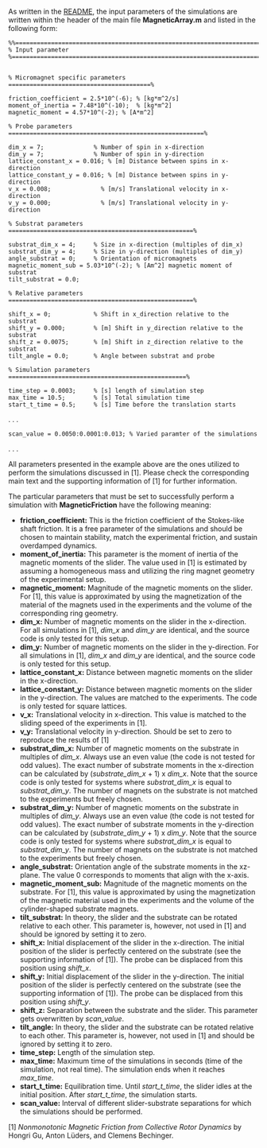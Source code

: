 As written in the [README](../README.md), the input parameters of the simulations are written within the header of the main file **MagneticArray.m** and listed in the following form:

```
%%=======================================================================%%
% Input parameter
%========================================================================%%


% Micromagnet specific parameters ========================================%

friction_coefficient = 2.5*10^(-6); % [kg*m^2/s]
moment_of_inertia = 7.48*10^(-10);  % [kg*m^2]
magnetic_moment = 4.57*10^(-2); % [A*m^2]

% Probe parameters =======================================================%

dim_x = 7;              % Number of spin in x-direction
dim_y = 7;              % Number of spin in y-direction
lattice_constant_x = 0.016; % [m] Distance between spins in x-direction
lattice_constant_y = 0.016; % [m] Distance between spins in y-direction
v_x = 0.008;              % [m/s] Translational velocity in x-direction
v_y = 0.000;              % [m/s] Translational velocity in y-direction

% Substrat parameters ====================================================%

substrat_dim_x = 4;     % Size in x-direction (multiples of dim_x)
substrat_dim_y = 4;     % Size in y-direction (multiples of dim_y)
angle_substrat = 0;     % Orientation of micromagnets 
magnetic_moment_sub = 5.03*10^(-2); % [Am^2] magnetic moment of substrat 
tilt_substrat = 0.0;

% Relative parameters ====================================================%

shift_x = 0;            % Shift in x_direction relative to the substrat
shift_y = 0.000;        % [m] Shift in y_direction relative to the substrat
shift_z = 0.0075;       % [m] Shift in z_direction relative to the substrat
tilt_angle = 0.0;       % Angle between substrat and probe

% Simulation parameters ==================================================%

time_step = 0.0003;     % [s] length of simulation step
max_time = 10.5;        % [s] Total simulation time
start_t_time = 0.5;     % [s] Time before the translation starts 

```

.
.
.

```
scan_value = 0.0050:0.0001:0.013; % Varied paramter of the simulations

```
.
.
.

All parameters presented in the example above are the ones utilized to perform the simulations discussed in [1]. Please check the corresponding main text and the supporting information of [1] for further information. 

The particular parameters that must be set to successfully perform a simulation with **MagneticFriction** have the following meaning:

- **friction_coefficient:** This is the friction coefficient of the Stokes-like shaft friction. It is a free parameter of the simulations and should be chosen to maintain stability, match the experimental friction, and sustain overdamped dynamics.
- **moment_of_inertia:** This parameter is the moment of inertia of the magnetic moments of the slider. The value used in [1] is estimated by assuming a homogeneous mass and utilizing the ring magnet geometry of the experimental setup.
- **magnetic_moment:** Magnitude of the magnetic moments on the slider. For [1], this value is approximated by using the magnetization of the material of the magnets used in the experiments and the volume of the corresponding ring geometry.
- **dim_x:** Number of magnetic moments on the slider in the x-direction. For all simulations in [1], *dim_x* and *dim_y* are identical, and the source code is only tested for this setup.
- **dim_y:** Number of magnetic moments on the slider in the y-direction. For all simulations in [1], *dim_x* and *dim_y* are identical, and the source code is only tested for this setup.
- **lattice_constant_x:** Distance between magnetic moments on the slider in the x-direction.
- **lattice_constant_y:** Distance between magnetic moments on the slider in the y-direction. The values are matched to the experiments. The code is only tested for square lattices.
- **v_x:** Translational velocity in x-direction. This value is matched to the sliding speed of the experiments in [1].
- **v_y:** Translational velocity in y-direction. Should be set to zero to reproduce the results of [1]
- **substrat_dim_x:** Number of magnetic moments on the substrate in multiples of *dim_x*. Always use an even value (the code is not tested for odd values). The exact number of substrate moments in the x-direction can be calculated by (*substrate_dim_x* + 1) x *dim_x*. Note that the source code is only tested for systems where *substrat_dim_x* is equal to *substrat_dim_y*. The number of magnets on the substrate is not matched to the experiments but freely chosen.
- **substrat_dim_y:** Number of magnetic moments on the substrate in multiples of *dim_y*. Always use an even value (the code is not tested for odd values). The exact number of substrate moments in the y-direction can be calculated by (*substrate_dim_y* + 1) x *dim_y*. Note that the source code is only tested for systems where *substrat_dim_x* is equal to *substrat_dim_y*. The number of magnets on the substrate is not matched to the experiments but freely chosen.
- **angle_substrat:** Orientation angle of the substrate moments in the xz-plane. The value 0 corresponds to moments that align with the x-axis.
- **magnetic_moment_sub:** Magnitude of the magnetic moments on the substrate. For [1], this value is approximated by using the magnetization of the magnetic material used in the experiments and the volume of the cylinder-shaped substrate magnets.
- **tilt_substrat:** In theory, the slider and the substrate can be rotated relative to each other. This parameter is, however, not used in [1] and should be ignored by setting it to zero.
- **shift_x:** Initial displacement of the slider in the x-direction. The initial position of the slider is perfectly centered on the substrate (see the supporting information of [1]). The probe can be displaced from this position using *shift_x*.
- **shift_y:** Initial displacement of the slider in the y-direction. The initial position of the slider is perfectly centered on the substrate (see the supporting information of [1]). The probe can be displaced from this position using *shift_y*.
- **shift_z:** Separation between the substrate and the slider. This parameter gets overwritten by *scan_value*.
- **tilt_angle:** In theory, the slider and the substrate can be rotated relative to each other. This parameter is, however, not used in [1] and should be ignored by setting it to zero.
- **time_step:** Length of the simulation step.
- **max_time:** Maximum time of the simulations in seconds (time of the simulation, not real time). The simulation ends when it reaches *max_time*.
- **start_t_time:** Equilibration time. Until *start_t_time*, the slider idles at the initial position. After *start_t_time*, the simulation starts.
- **scan_value:** Interval of different slider-substrate separations for which the simulations should be performed.

[1] *Nonmonotonic Magnetic Friction from Collective Rotor Dynamics* by Hongri Gu, Anton Lüders, and Clemens Bechinger.
